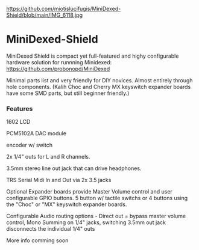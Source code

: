 https://github.com/miotislucifugis/MiniDexed-Shield/blob/main/IMG_6118.jpg

# MiniDexed-Shield
MiniDexed Shield is compact yet full-featured and highy configurable hardware solution for runnning Minidexed: https://github.com/probonopd/MiniDexed

Minimal parts list and very friendly for DIY novices. Almost entirely through hole components.  (Kalih Choc and Cherry MX keyswitch expander boards have some SMD parts, but still beginner friendly.) 
### Features
1602 LCD

PCM5102A DAC module

encoder w/ switch

2x 1/4" outs for L and R channels.

3.5mm stereo line out jack that can drive headphones.

TRS Serial Midi In and Out via 2x 3.5 jacks

Optional Expander boards provide Master Volume control and user configurable GPIO buttons.   5 button w/ tactile switchs or 4 buttons using the "Choc" or "MX" keyswitch expander boards.

Configurable Audio routing options - Direct out = bypass master volume control,  Mono Summing on 1/4" jacks,  switching 3.5mm out jack disconnects the individual 1/4" outs

More info comming soon
